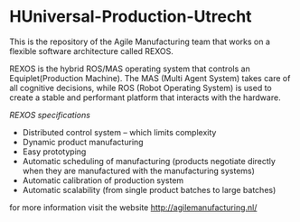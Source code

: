 HUniversal-Production-Utrecht
=============================

This is the repository of the Agile Manufacturing team that works on a 
flexible software architecture called REXOS.

REXOS is the hybrid ROS/MAS operating system that controls an Equiplet(Production Machine).
The MAS (Multi Agent System) takes care of all cognitive decisions, while ROS (Robot Operating System) 
is used to create a stable and performant platform that interacts with the hardware.

*REXOS specifications*

* Distributed control system – which limits complexity
* Dynamic product manufacturing
* Easy prototyping
* Automatic scheduling of manufacturing (products negotiate directly when they are manufactured with the manufacturing systems)
* Automatic calibration of production system
* Automatic scalability (from single product batches to large batches)

for more information visit the website http://agilemanufacturing.nl/